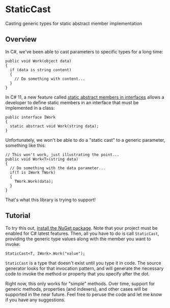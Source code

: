 # StaticCast

Casting generic types for static abstract member implementation

## Overview

In C#, we've been able to cast parameters to specific types for a long time:

```
public void Work(object data)
{
  if (data is string content)
  {
    // Do something with content...
  }
}
```

In C# 11, a new feature called [static abstract members in interfaces](https://github.com/dotnet/csharplang/issues/4436) allows a developer to define static members in an interface that must be implemented in a class:

```
public interface IWork
{
  static abstract void Work(string data);
}
```

Unfortunately, we won't be able to do a "static cast" to a generic parameter, something like this:

```
// This won't work, just illustrating the point...
public void Work<T>(string data)
{
  // Do something with the data parameter...
  if(T is IWork TWork)
  {
    TWork.Work(data);
  }
}
```

That's what this library is trying to support!

## Tutorial

To try this out, [install the NuGet package](https://www.nuget.org/packages/StaticCast). Note that your project must be enabled for C# latest features. Then, all you have to do is call `StaticCast`, providing the generic type values along with the member you want to invoke:

```
StaticCast<T, IWork>.Work("value");
```

`StaticCast` is a type that doesn't exist until you type it in code. The source generator looks for that invocation pattern, and will generate the necessary code to invoke the method or property that you specify after the dot.

Right now, this only works for "simple" methods. Over time, support for generic methods, properties (and indexers), and other cases will be supported in the near future. Feel free to peruse the code and let me know if you have any suggestions.